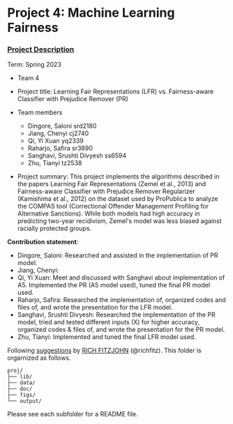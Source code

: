 # Project 4: Machine Learning Fairness

### [Project Description](doc/project4_desc.md)

Term: Spring 2023

+ Team 4
+ Project title: Learning Fair Representations (LFR) vs. Fairness-aware Classifier with Prejudice Remover (PR)
+ Team members
	+ Dingore, Saloni srd2180
	+ Jiang, Chenyi cj2740
	+ Qi, Yi Xuan yq2339
	+ Raharjo, Safira sr3890
	+ Sanghavi, Srushti Divyesh ss6594
	+ Zhu, Tianyi tz2538

+ Project summary: This project implements the algorithms described in the papers Learning Fair Representations (Zemel et al., 2013) and Fairness-aware Classifier with Prejudice Remover Regularizer (Kamishima et al., 2012) on the dataset used by ProPublica to analyze the COMPAS tool (Correctional Offender Management Profiling for Alternative Sanctions). While both models had high accuracy in predicting two-year recidivism, Zemel's model was less biased against racially protected groups.

**Contribution statement**: 
+ Dingore, Saloni: Researched and assisted in the implementation of PR model.
+ Jiang, Chenyi: 
+ Qi, Yi Xuan: Meet and discussed with Sanghavi about implementation of A5. Implemented the PR (A5 model used), tuned the final PR model used.
+ Raharjo, Safira: Researched the implementation of, organized codes and files of, and wrote the presentation for the LFR model.
+ Sanghavi, Srushti Divyesh: Researched the implementation of the PR model, tried and tested different inputs (X) for higher accuracy, organized codes & files of, and wrote the presentation for the PR model.
+ Zhu, Tianyi: Implemented and tuned the final LFR model used.

Following [suggestions](http://nicercode.github.io/blog/2013-04-05-projects/) by [RICH FITZJOHN](http://nicercode.github.io/about/#Team) (@richfitz). This folder is orgarnized as follows.

```
proj/
├── lib/
├── data/
├── doc/
├── figs/
└── output/
```

Please see each subfolder for a README file.
